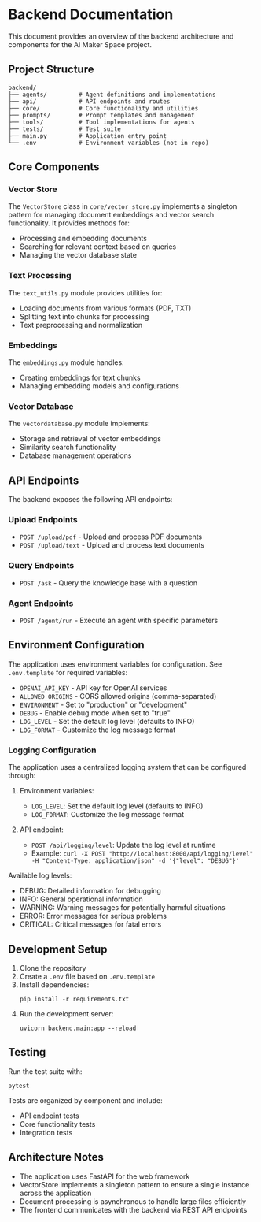 # Backend Documentation

This document provides an overview of the backend architecture and components for the AI Maker Space project.

## Project Structure

```
backend/
├── agents/         # Agent definitions and implementations
├── api/            # API endpoints and routes
├── core/           # Core functionality and utilities
├── prompts/        # Prompt templates and management
├── tools/          # Tool implementations for agents
├── tests/          # Test suite
├── main.py         # Application entry point
└── .env            # Environment variables (not in repo)
```

## Core Components

### Vector Store

The `VectorStore` class in `core/vector_store.py` implements a singleton pattern for managing document embeddings and vector search functionality. It provides methods for:

- Processing and embedding documents
- Searching for relevant context based on queries
- Managing the vector database state

### Text Processing

The `text_utils.py` module provides utilities for:

- Loading documents from various formats (PDF, TXT)
- Splitting text into chunks for processing
- Text preprocessing and normalization

### Embeddings

The `embeddings.py` module handles:

- Creating embeddings for text chunks
- Managing embedding models and configurations

### Vector Database

The `vectordatabase.py` module implements:

- Storage and retrieval of vector embeddings
- Similarity search functionality
- Database management operations

## API Endpoints

The backend exposes the following API endpoints:

### Upload Endpoints

- `POST /upload/pdf` - Upload and process PDF documents
- `POST /upload/text` - Upload and process text documents

### Query Endpoints

- `POST /ask` - Query the knowledge base with a question

### Agent Endpoints

- `POST /agent/run` - Execute an agent with specific parameters

## Environment Configuration

The application uses environment variables for configuration. See `.env.template` for required variables:

- `OPENAI_API_KEY` - API key for OpenAI services
- `ALLOWED_ORIGINS` - CORS allowed origins (comma-separated)
- `ENVIRONMENT` - Set to "production" or "development"
- `DEBUG` - Enable debug mode when set to "true"
- `LOG_LEVEL` - Set the default log level (defaults to INFO)
- `LOG_FORMAT` - Customize the log message format

### Logging Configuration

The application uses a centralized logging system that can be configured through:

1. Environment variables:
   - `LOG_LEVEL`: Set the default log level (defaults to INFO)
   - `LOG_FORMAT`: Customize the log message format

2. API endpoint:
   - `POST /api/logging/level`: Update the log level at runtime
   - Example: `curl -X POST "http://localhost:8000/api/logging/level" -H "Content-Type: application/json" -d '{"level": "DEBUG"}'`

Available log levels:
- DEBUG: Detailed information for debugging
- INFO: General operational information
- WARNING: Warning messages for potentially harmful situations
- ERROR: Error messages for serious problems
- CRITICAL: Critical messages for fatal errors

## Development Setup

1. Clone the repository
2. Create a `.env` file based on `.env.template`
3. Install dependencies:
   ```
   pip install -r requirements.txt
   ```
4. Run the development server:
   ```
   uvicorn backend.main:app --reload
   ```

## Testing

Run the test suite with:

```
pytest
```

Tests are organized by component and include:
- API endpoint tests
- Core functionality tests
- Integration tests

## Architecture Notes

- The application uses FastAPI for the web framework
- VectorStore implements a singleton pattern to ensure a single instance across the application
- Document processing is asynchronous to handle large files efficiently
- The frontend communicates with the backend via REST API endpoints 